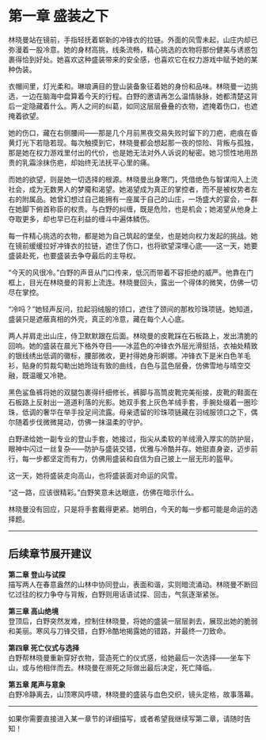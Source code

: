 # 第一章 盛装之下

林晓曼站在镜前，手指轻抚着崭新的冲锋衣的拉链。外面的风雪未起，山庄内却已弥漫着一股冷意。她的身材高挑，线条流畅，精心挑选的衣物将那份健美与诱惑包裹得恰到好处。她喜欢这种盛装带来的安全感，也喜欢它在权力游戏中赋予她的某种伪装。

衣帽间里，灯光柔和。琳琅满目的登山装备象征着她的身份和品味。林晓曼一边挑选，一边在脑海中盘算着今天的行程。白野的邀请再怎么温情脉脉，她都清楚这背后一定隐藏着什么。两人之间的纠葛，如同这层层叠叠的衣物，遮掩着伤口，也遮掩着欲望。

她的伤口，藏在右侧腰间——那是几个月前黑夜交易失败时留下的刀疤，疤痕在昏黄灯光下若隐若现。每次触摸到它，林晓曼都会想起那一夜的惊险、背叛与孤独，那是她在权力游戏里付出的代价，也是她无法对外人诉说的秘密。她习惯性地用昂贵的乳霜涂抹伤疤，却始终无法抚平心里的痛。

而她的欲望，则是她一切选择的根源。林晓曼出身寒门，凭借绝色与智谋闯入上流社会，成为无数男人的梦魇和渴望。她渴望成为真正的掌控者，而不是被权势者左右的附属品。她曾幻想过自己能拥有一座属于自己的山庄，一场盛大的宴会，一群在她脚下俯首称臣的权贵。与白野的纠缠，既是危险，也是机会；她渴望从他身上夺取更多，却也早已在利益的缠斗中遍体鳞伤。

每一件精心挑选的衣物，都是她为自己筑起的堡垒，也是她向权力发起的挑战。她在镜前缓缓拉好冲锋衣的拉链，遮住了伤口，也将欲望深埋心底——这一天，她要盛装赴死，也要盛装去争夺最后的主导权。

“今天的风很冷。”白野的声音从门口传来，低沉而带着不容拒绝的威严。他靠在门框上，目光在林晓曼的背影上流连。林晓曼回头，露出一个得体的微笑，仿佛一切尽在掌控。

“冷吗？”她轻声反问，拉起羽绒服的领口，遮住了颈间的那枚珍珠项链。她知道，盛装只是遮蔽真相的外壳，真正的冷意，藏在每个人心底。

两人并肩走出山庄，侍卫默默跟在后面。林晓曼的皮靴踩在石板路上，发出清脆的回响。她的盛装在晨光下格外夺目——冰蓝色的冲锋衣外层光滑挺括，衣袖处精致的银线绣出低调的徽标，腰部微收，更衬得她身形婀娜。冲锋衣下是米白色羊毛衫，贴身的剪裁勾勒出她玲珑有致的曲线，白色与蓝色层叠，仿佛雪地与晴空交融，既温暖又冷艳。

黑色鲨鱼裤将她的双腿包裹得纤细修长，裤脚与高筒皮靴完美衔接，皮靴的鞋面在石板路上反射出一道道利落的光影。她双手套上灰色羊绒手套，手腕处缀着一圈珍珠，低调的奢华在举手投足间流露。母亲遗留的珍珠项链藏在羽绒服领口之下，偶尔随着步伐微微晃动，仿佛一抹温柔的守护。

白野递给她一副专业的登山手套，她接过，指尖从柔软的羊绒滑入厚实的防护层，眼神中闪过一丝复杂——防护与盛装交错，优雅与冷酷并存。她挺直身姿，迈步前行，每一步都坚定而有力，仿佛用盛装和自信为自己披上一层无形的盔甲。

这一天，她将盛装走向高山，也将盛装面对命运的风雪。

“这一路，应该很精彩。”白野笑意未达眼底，仿佛在暗示什么。

林晓曼没有回应，只是将手套戴得更紧。她明白，今天的每一步都可能是命运的选择题。

---

## 后续章节展开建议

**第二章 登山与试探**  
描写两人在春意盎然的山林中协同登山，表面和谐，实则暗流涌动。林晓曼不断回忆过往的权力争夺与背叛，白野则用话语试探、回击，气氛逐渐紧张。

**第三章 高山绝境**  
登顶后，白野突然发难，控制住林晓曼，将她的盛装一层层剥去，展现出她的脆弱和美丽。寒风与刀锋交错，白野冷酷地揭露她的错路，并最终一刀致命。

**第四章 死亡仪式与选择**  
白野帮林晓曼重新穿好衣物，营造死亡的仪式感，给她最后一次选择——坐车下山，或与他相伴而去。林晓曼在濒死之际做出最后决定，死亡降临。

**第五章 尾声与意象**  
白野冷静离去，山顶寒风呼啸，林晓曼的盛装与血色交织，镜头定格，故事落幕。

---

如果你需要直接进入某一章节的详细描写，或者希望我继续写第二章，请随时告知！